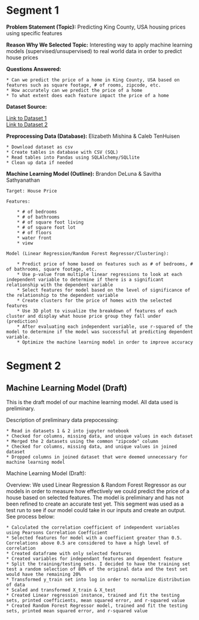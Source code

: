 # Segment 1

**Problem Statement (Topic):** Predicting King County, USA housing prices using specific features

**Reason Why We Selected Topic:** Interesting way to apply machine learning models (supervised/unsupervised) to real world data in order to predict house prices

**Questions Answered:**

    * Can we predict the price of a home in King County, USA based on features such as square footage, # of rooms, zipcode, etc.
    * How accurately can we predict the price of a home 
    * To what extent does each feature impact the price of a home

**Dataset Source:** 

[Link to Dataset 1](https://www.kaggle.com/achyutanandaparida/dataset%20from%20%20house%20sales%20in%20king%20county,%20usa)  
[Link to Dataset 2](https://www.unitedstateszipcodes.org/wa/)  

**Preprocessing Data (Database):**
Elizabeth Mishina & Caleb TenHuisen

    * Download dataset as csv
    * Create tables in database with CSV (SQL)
    * Read tables into Pandas using SQLAlchemy/SQLlite
    * Clean up data if needed

**Machine Learning Model (Outline):**
Brandon DeLuna & Savitha Sathyanathan
    
    Target: House Price

    Features:

        * # of bedrooms
        * # of bathrooms
        * # of square foot living
        * # of square foot lot
        * # of floors
        * water front
        * view

    Model (Linear Regression/Random Forest Regressor/Clustering):

        * Predict price of home based on features such as # of bedrooms, # of bathrooms, square footage, etc.
        * Use p-value from multiple linear regressions to look at each independent variable to determine if there is a significant relationship with the dependent variable 
        * Select features for model based on the level of significance of the relationship to the dependent variable
        * Create clusters for the price of homes with the selected features
        * Use 3D plot to visualize the breakdown of features of each cluster and display what house price group they fall under (prediction)
        * After evaluating each independent variable, use r-squared of the model to determine if the model was successful at predicting dependent variable.
        * Optimize the machine learning model in order to improve accuracy


# Segment 2

## Machine Learning Model (Draft) 

This is the draft model of our machine learning model. All data used is preliminary.

Description of preliminary data prepocessing:

    * Read in datasets 1 & 2 into jupyter notebook
    * Checked for columns, missing data, and unique values in each dataset
    * Merged the 2 datasets using the common "zipcode" column
    * Checked for columns, missing data, and unique values in joined dataset
    * Dropped columns in joined dataset that were deemed unnecessary for machine learning model

Machine Learning Model (Draft):

Overview: We used Linear Regression & Random Forest Regressor as our models in order to measure how effectively we could predict the price of a house based on selected features. The model is preliminary and has not been refined to create an accurate test yet. This segment was used as a test run to see if our model could take in our inputs and create an output. See process below:

    * Calculated the correlation coefficient of independent variables using Pearsons Correlation Coefficient
    * Selected features for model with a coefficient greater than 0.5. Correlations above 0.5 are considered to have a high level of correlation
    * Created dataframe with only selected features
    * Created variables for independant features and dependent feature
    * Split the training/testing sets. I decided to have the training set test a random selection of 80% of the original data and the test set would have the remaining 20%
    * Transformed y_train set into log in order to normalize distribution of data
    * Scaled and transformed X_train & X_test
    * Created Linear regression instance, trained and fit the testing sets, printed coefficients, mean squared error, and r-squared value
    * Created Random Forest Regressor model, trained and fit the testing sets, printed mean squared error, and r-squared value